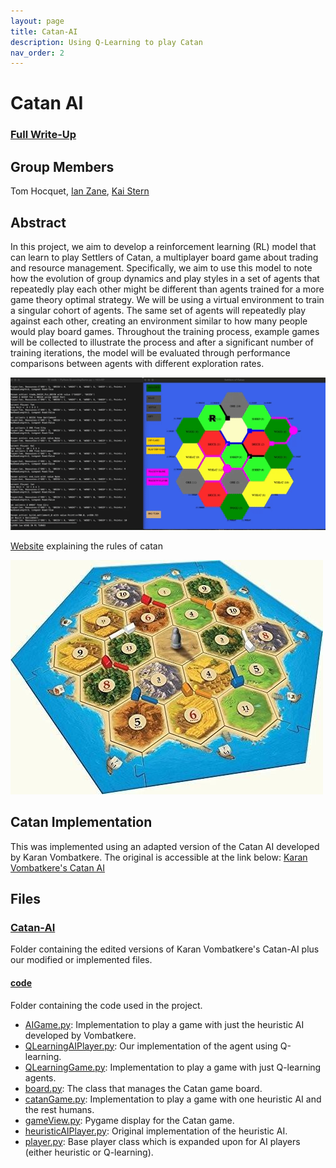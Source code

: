 ```yaml
---
layout: page
title: Catan-AI
description: Using Q-Learning to play Catan
nav_order: 2
---
```


# Catan AI

### [Full Write-Up](https://github.com/kpstern/COGS188_SP24/blob/main/FinalProject_TIK.pdf)

## Group Members
Tom Hocquet, [Ian Zane](https://github.com/ifzane), [Kai Stern](https://github.com/kpstern)

## Abstract

In this project, we aim to develop a reinforcement learning (RL) model that can learn to play Settlers of Catan, a multiplayer board game about trading and resource management. Specifically, we aim to use this model to note how the evolution of group dynamics and play styles in a set of agents that repeatedly play each other might be different than agents trained for a more game theory optimal strategy. We will be using a virtual environment to train a singular cohort of agents. The same set of agents will repeatedly play against each other, creating an environment similar to how many people would play board games. Throughout the training process, example games will be collected to illustrate the process and after a significant number of training iterations, the model will be evaluated through performance comparisons between agents with different exploration rates.

![GIF visualization of it learning](catan.gif)

[Website](https://www.dicebreaker.com/games/catan-1/how-to/how-to-play-catan-board-game) explaining the rules of catan

<img src="catan.jpg" alt="photo of Catan">

## Catan Implementation

This was implemented using an adapted version of the Catan AI developed by Karan Vombatkere. The original is accessible at the link below:
[Karan Vombatkere's Catan AI](https://github.com/kvombatkere/Catan-AI)

## Files

### [Catan-AI](https://github.com/tomok59/Catan-AI/tree/main/Catan-AI)
Folder containing the edited versions of Karan Vombatkere's Catan-AI plus our modified or implemented files.

#### [code](https://github.com/tomok59/Catan-AI/tree/main/Catan-AI/code)
Folder containing the code used in the project.

- [AIGame.py](https://github.com/kpstern/COGS188_SP24/blob/main/Catan-AI/code/AIGame.py): Implementation to play a game with just the heuristic AI developed by Vombatkere.
- [QLearningAIPlayer.py](https://github.com/kpstern/COGS188_SP24/blob/main/Catan-AI/code/QLearningAIPlayer.py): Our implementation of the agent using Q-learning.
- [QLearningGame.py](https://github.com/kpstern/COGS188_SP24/blob/main/Catan-AI/code/QLearningGame.py): Implementation to play a game with just Q-learning agents.
- [board.py](https://github.com/kpstern/COGS188_SP24/blob/main/Catan-AI/code/board.py): The class that manages the Catan game board.
- [catanGame.py](https://github.com/kpstern/COGS188_SP24/blob/main/Catan-AI/code/catanGame.py): Implementation to play a game with one heuristic AI and the rest humans.
- [gameView.py](https://github.com/kpstern/COGS188_SP24/blob/main/Catan-AI/code/gameView.py): Pygame display for the Catan game.
- [heuristicAIPlayer.py](https://github.com/kpstern/COGS188_SP24/blob/main/Catan-AI/code/heuristicAIPlayer.py): Original implementation of the heuristic AI.
- [player.py](https://github.com/kpstern/COGS188_SP24/blob/main/Catan-AI/code/player.py): Base player class which is expanded upon for AI players (either heuristic or Q-learning).
